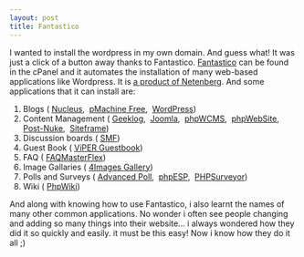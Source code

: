 ```yaml
---
layout: post
title: Fantastico
---
```


I wanted to install the wordpress in my own domain. And guess what! It was just a click of a button away thanks to Fantastico. [Fantastico](http://en.wikipedia.org/wiki/Fantastico_%28web_hosting%29) can be found in the cPanel and it automates the installation of many web-based applications like Wordpress. It is [a product of Netenberg](http://netenberg.com/fantastico.php). And some applications that it can install are:

1. Blogs ( [Nucleus](http://nucleuscms.org/),  [pMachine Free](http://www.pmachine.com/ ),  [WordPress](http://wordpress.org/ ))
2. Content Management ( [Geeklog](http://www.geeklog.net/ ),  [Joomla](http://www.joomla.org/ ),  [phpWCMS](http://www.phpwcms.de/ ),  [phpWebSite](http://phpwebsite.appstate.edu/ ),  [Post-Nuke](http://www.postnuke.com/ ),  [Siteframe](http://siteframe.org/ )) 
3. Discussion boards ( [SMF](http://www.simplemachines.org/ ))
4. Guest Book ( [ViPER Guestbook](http://www.vipergb.de.vu/ ))
5. FAQ ( [FAQMasterFlex](http://www.technetguru.net/design/faqmasterflex.php))
6. Image Gallaries ( [4Images Gallery](http://www.4homepages.de/ ))
7. Polls and Surveys ( [Advanced Poll](http://www.proxy2.de/scripts.php ),  [phpESP](http://phpesp.sourceforge.net/ ),  [PHPSurveyor](http://www.phpsurveyor.org/))
8. Wiki ( [PhpWiki](http://phpwiki.sourceforge.net/ ))

And along with knowing how to use Fantastico, i also learnt the names of many other common applications. No wonder i often see people changing and adding so many things into their website... i always wondered how they did it so quickly and easily. it must be this easy! Now i know how they do it all ;)
